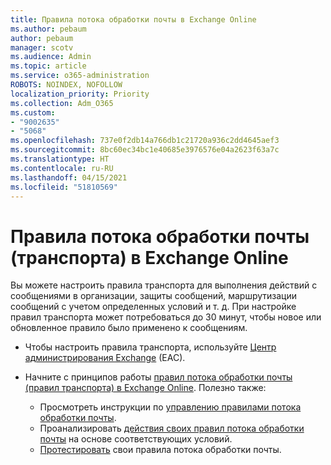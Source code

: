 ```yaml
---
title: Правила потока обработки почты в Exchange Online
ms.author: pebaum
author: pebaum
manager: scotv
ms.audience: Admin
ms.topic: article
ms.service: o365-administration
ROBOTS: NOINDEX, NOFOLLOW
localization_priority: Priority
ms.collection: Adm_O365
ms.custom:
- "9002635"
- "5068"
ms.openlocfilehash: 737e0f2db14a766db1c21720a936c2dd4645aef3
ms.sourcegitcommit: 8bc60ec34bc1e40685e3976576e04a2623f63a7c
ms.translationtype: HT
ms.contentlocale: ru-RU
ms.lasthandoff: 04/15/2021
ms.locfileid: "51810569"
---
```

# <a name="mail-flow-transport-rules-in-exchange-online"></a>Правила потока обработки почты (транспорта) в Exchange Online

Вы можете настроить правила транспорта для выполнения действий с сообщениями в организации, защиты сообщений, маршрутизации сообщений с учетом определенных условий и т. д. При настройке правил транспорта может потребоваться до 30 минут, чтобы новое или обновленное правило было применено к сообщениям.

- Чтобы настроить правила транспорта, используйте [Центр администрирования Exchange](https://go.microsoft.com/fwlink/p/?linkid=834822) (EAC).

- Начните с принципов работы [правил потока обработки почты (правил транспорта) в Exchange Online](https://docs.microsoft.com/exchange/security-and-compliance/mail-flow-rules/mail-flow-rules). Полезно также:

    - Просмотреть инструкции по [управлению правилами потока обработки почты](https://docs.microsoft.com/exchange/security-and-compliance/mail-flow-rules/manage-mail-flow-rules).
    - Проанализировать [действия своих правил потока обработки почты](https://docs.microsoft.com/exchange/security-and-compliance/mail-flow-rules/mail-flow-rule-actions) на основе соответствующих условий.
    - [Протестировать](https://docs.microsoft.com/exchange/security-and-compliance/mail-flow-rules/test-mail-flow-rules) свои правила потока обработки почты.
